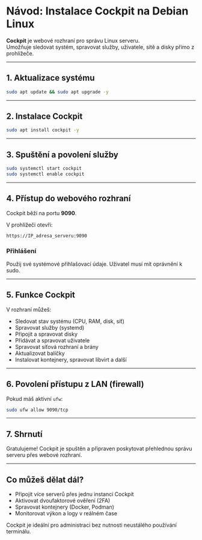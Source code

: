 # Návod: Instalace Cockpit na Debian Linux

**Cockpit** je webové rozhraní pro správu Linux serveru.  
Umožňuje sledovat systém, spravovat služby, uživatele, sítě a disky přímo z prohlížeče.

---

## 1. Aktualizace systému

```bash
sudo apt update && sudo apt upgrade -y
```

---

## 2. Instalace Cockpit

```bash
sudo apt install cockpit -y
```

---

## 3. Spuštění a povolení služby

```bash
sudo systemctl start cockpit
sudo systemctl enable cockpit
```

---

## 4. Přístup do webového rozhraní

Cockpit běží na portu **9090**.

V prohlížeči otevři:

```
https://IP_adresa_serveru:9090
```

### Přihlášení

Použij své systémové přihlašovací údaje. Uživatel musí mít oprávnění k sudo.

---

## 5. Funkce Cockpit

V rozhraní můžeš:

- Sledovat stav systému (CPU, RAM, disk, síť)
- Spravovat služby (systemd)
- Připojit a spravovat disky
- Přidávat a spravovat uživatele
- Spravovat síťová rozhraní a brány
- Aktualizovat balíčky
- Instalovat kontejnery, spravovat libvirt a další

---

## 6. Povolení přístupu z LAN (firewall)

Pokud máš aktivní `ufw`:

```bash
sudo ufw allow 9090/tcp
```

---

## 7. Shrnutí

Gratulujeme! Cockpit je spuštěn a připraven poskytovat přehlednou správu serveru přes webové rozhraní.

---

## Co můžeš dělat dál?

- Připojit více serverů přes jednu instanci Cockpit
- Aktivovat dvoufaktorové ověření (2FA)
- Spravovat kontejnery (Docker, Podman)
- Monitorovat výkon a logy v reálném čase

Cockpit je ideální pro administraci bez nutnosti neustálého používání terminálu.
